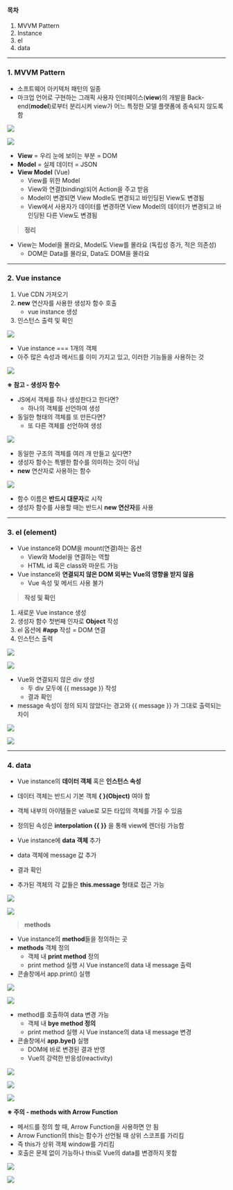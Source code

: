 
#### **목차**

1.  MVVM Pattern
2.  Instance
3.  el
4.  data

---

### **1. MVVM Pattern**

-   소프트웨어 아키텍처 패턴의 일종
-   마크업 언어로 구현하는 그래픽 사용자 인터페이스(**view**)의 개발을 Back-end(**model**)로부터 분리시켜 view가 어느 특정한 모델 플랫폼에 종속되지 않도록 함

![](https://k.kakaocdn.net/dn/mRsw8/btrP2pJlAwn/LKuBBac5nYGIIXZTK5uv8k/img.png)

![](https://k.kakaocdn.net/dn/zJSUo/btrP35QBQKm/sK4Lh1tms1X69Hxym4n9SK/img.png)

-   **View** = 우리 눈에 보이는 부분 = DOM
-   **Model** = 실제 데이터 = JSON
-   **View Model** (Vue)
    -   View를 위한 Model
    -   View와 연결(binding)되어 Action을 주고 받음
    -   Model이 변경되면 View Modle도 변경되고 바인딩된 View도 변경됨
    -   View에서 사용자가 데이터를 변경하면 View Model의 데이터가 변경되고 바인딩된 다른 View도 변경됨

> **정리**

-   View는 Model을 몰라요, Model도 View를 몰라요 (독립성 증가, 적은 의존성)
    -   DOM은 Data를 몰라요, Data도 DOM을 몰라요

---

### **2. Vue instance**

1.  Vue CDN 가져오기
2.  **new** 연산자를 사용한 생성자 함수 호출
    -   vue instance 생성
3.  인스턴스 출력 및 확인

![](https://k.kakaocdn.net/dn/bfe3yX/btrP2a6xqn7/8eGYPgHm94wYzBrayqSjE0/img.png)

-   Vue instance === 1개의 객체
-   아주 많은 속성과 메서드를 이미 가지고 있고, 이러한 기능들을 사용하는 것

![](https://k.kakaocdn.net/dn/sj2r1/btrP35QEi0A/FjCIUUYO4yoDuOwfh2n7W1/img.png)

**※ 참고 - 생성자 함수**

-   JS에서 객체를 하나 생성한다고 한다면?
    -   하나의 객체를 선언하여 생성
-   동일한 형태의 객체를 또 만든다면?
    -   또 다른 객체를 선언하여 생성

![](https://k.kakaocdn.net/dn/dJdaAl/btrPXsUqnzD/xRQaaL6KHcIIuazNC6ZRA1/img.png)

-   동일한 구조의 객체를 여러 개 만들고 싶다면?
-   생성자 함수는 특별한 함수를 의미하는 것이 아님
-   **new** 연산자로 사용하는 함수

![](https://k.kakaocdn.net/dn/bJVM2j/btrP3nq1Anf/S2zkACBIauJgGwcNafw8iK/img.png)

-   함수 이름은 **반드시 대문자**로 시작
-   생성자 함수를 사용할 때는 반드시 **new 연산자**를 사용

---

### **3. el (element)**

-   Vue instance와 DOM을 mount(연결)하는 옵션
    -   View와 Model을 연결하는 역할
    -   HTML id 혹은 class와 마운트 가능
-   Vue instance와 **연결되지 않은 DOM 외부는 Vue의 영향을 받지 않음**
    -   Vue 속성 및 메서드 사용 불가

> **작성 및 확인**

1.  새로운 Vue instance 생성
2.  생성자 함수 첫번째 인자로 **Object** 작성
3.  el 옵션에 **#app** 작성 = DOM 연결
4.  인스턴스 출력

![](https://k.kakaocdn.net/dn/wUUwF/btrPU1CPEsY/jFKHB4BdJGQbZ4ZWt8qFT1/img.png)

![](https://k.kakaocdn.net/dn/dmSK4t/btrP3kgNx1J/7ZQVlzotOVWbG6dc0FIf70/img.png)

-   Vue와 연결되지 않은 div 생성
    -   두 div 모두에 {{ message }} 작성
    -   결과 확인
-   message 속성이 정의 되지 않았다는 경고와 {{ message }} 가 그대로 출력되는 차이

![](https://k.kakaocdn.net/dn/AR3Sj/btrP36Wmd7R/rPFESlPN0vdpEMqqL0dKp1/img.png)

![](https://k.kakaocdn.net/dn/970E5/btrPXtFMr4S/0YRqTG6M2tcz7SlkBsi1k0/img.png)

---

### **4. data**

-   Vue instance의 **데이터 객체** 혹은 **인스턴스 속성**
-   데이터 객체는 반드시 기본 객체 **{ }(Object)** 여야 함
-   객체 내부의 아이템들은 value로 모든 타입의 객체를 가질 수 있음
-   정의된 속성은 **interpolation {{ }}** 을 통해 view에 렌더링 가능함

-   Vue instance에 **data 객체** 추가
-   data 객체에 message 값 추가
-   결과 확인
-   추가된 객체의 각 값들은 **this.message** 형태로 접근 가능

![](https://k.kakaocdn.net/dn/bvgE3q/btrPYDVJ56E/sEMmt68s4GrK2shSjwKol0/img.png)

![](https://k.kakaocdn.net/dn/wFbpS/btrP0hdSHWI/g6Y0YlRWkH6Pf12U2xDjc0/img.png)

> **methods**

-   Vue instance의 **method**들을 정의하는 곳
-   **methods** 객체 정의
    -   객체 내 **print method** 정의
    -   print method 실행 시 Vue instance의 data 내 message 출력
-   콘솔창에서 app.print() 실행

![](https://k.kakaocdn.net/dn/3fXBz/btrP320LXAd/m2WrbbGUoUYU2khvCjyQbk/img.png)

![](https://k.kakaocdn.net/dn/bePa3m/btrP3Chattm/8zEnZC1ajk3sk2ZG8CzrmK/img.png)

-   method를 호출하여 data 변경 가능
    -   객체 내 **bye method 정의**
    -   print method 실행 시 Vue instance의 data 내 message 변경
-   콘솔창에서 **app.bye()** 실행
    -   DOM에 바로 변경된 결과 반영
    -   Vue의 강력한 반응성(reactivity)

![](https://k.kakaocdn.net/dn/mFJ7u/btrP3joGVxM/4G0ROiSv5hYNKJUlJCmxZK/img.png)

![](https://k.kakaocdn.net/dn/Q5Nvf/btrP19GEUrZ/14BKzlyQQEYG0KKvyMyKwK/img.png)

![](https://k.kakaocdn.net/dn/JNRmc/btrP3kVrl40/EqbNcYaWJssC8d69wEE4aK/img.png)

**※ 주의 - methods with Arrow Function**

-   메서드를 정의 할 때, Arrow Function을 사용하면 안 됨
-   Arrow Function의 this는 함수가 선언될 때 상위 스코프를 가리킴
-   즉 this가 상위 객체 window를 가리킴
-   호출은 문제 없이 가능하나 this로 Vue의 data를 변경하지 못함

![](https://k.kakaocdn.net/dn/IEM2s/btrP3myWsSa/QezZInN8XRdbkkcEDufh41/img.png)

![](https://k.kakaocdn.net/dn/cwcLHE/btrPYD9jJmC/5ecKhwnJYxoJambxQlrYnK/img.png)